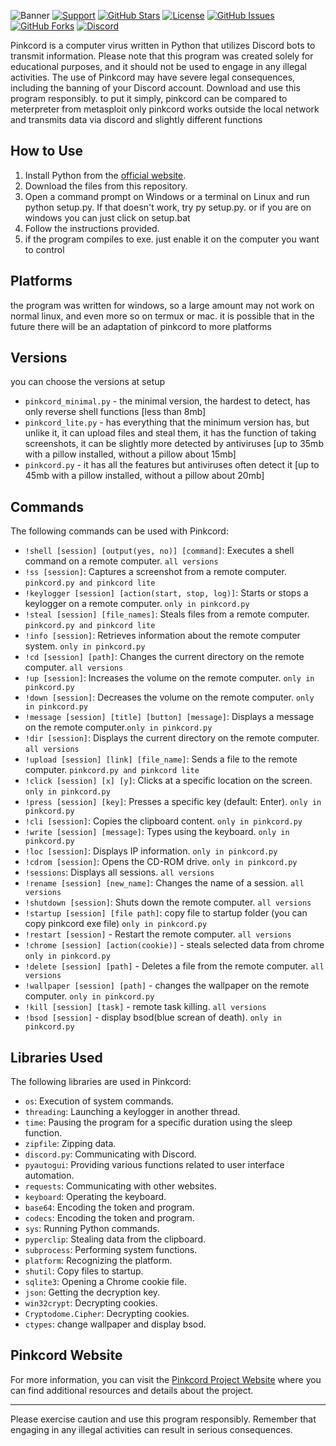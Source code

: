 ![Banner](https://github.com/xanonDev/pinkcord/blob/main/pic/banner.png)
[![Support](https://img.shields.io/badge/Support-Buy%20me%20a%20Coffee-yellow)](https://www.buymeacoffee.com/pinkcord)
[![GitHub Stars](https://img.shields.io/github/stars/xanonDev/pinkcord.svg?style=flat&label=Stars&color=yellow)](https://github.com/xanonDev/pinkcord)
[![License](https://img.shields.io/github/license/xanonDev/pinkcord.svg?style=flat&label=License)](https://github.com/xanonDev/pinkcord/blob/main/LICENSE)
[![GitHub Issues](https://img.shields.io/github/issues/xanonDev/pinkcord.svg?style=flat&label=Issues&color=red)](https://github.com/xanonDev/pinkcord/issues)
[![GitHub Forks](https://img.shields.io/github/forks/xanonDev/pinkcord.svg?style=flat&label=Forks&color=blue)](https://github.com/xanonDev/pinkcord)
[![Discord](https://img.shields.io/discord/1146757562646151168?label=Discord&logo=discord&logoColor=white&color=7289da)](https://discord.gg/gX72uKxJr7)


Pinkcord is a computer virus written in Python that utilizes Discord bots to transmit information. Please note that this program was created solely for educational purposes, and it should not be used to engage in any illegal activities. The use of Pinkcord may have severe legal consequences, including the banning of your Discord account. Download and use this program responsibly.
to put it simply, pinkcord can be compared to meterpreter from metasploit
only pinkcord works outside the local network and transmits data via discord
and slightly different functions

## How to Use

1. Install Python from the [official website](https://www.python.org/downloads/).
2. Download the files from this repository.
3. Open a command prompt on Windows or a terminal on Linux and run python setup.py. If that doesn't work, try py setup.py. or if you are on windows you can just click on setup.bat
4. Follow the instructions provided.
5. if the program compiles to exe. just enable it on the computer you want to control

## Platforms
the program was written for windows, so a large amount may not work on normal linux, and even more so on termux or mac. it is possible that in the future there will be an adaptation of pinkcord to more platforms

## Versions
you can choose the versions at setup
- `pinkcord_minimal.py` - the minimal version, the hardest to detect, has only reverse shell functions [less than 8mb]
- `pinkcord_lite.py` - has everything that the minimum version has, but unlike it, it can upload files and steal them, it has the function of taking screenshots, it can be slightly more detected by antiviruses [up to 35mb with a pillow installed, without a pillow about 15mb]
- `pinkcord.py` - it has all the features but antiviruses often detect it [up to 45mb with a pillow installed, without a pillow about 20mb]
## Commands

The following commands can be used with Pinkcord:

- `!shell [session] [output(yes, no)] [command]`: Executes a shell command on a remote computer. `all versions`
- `!ss [session]`: Captures a screenshot from a remote computer. `pinkcord.py and pinkcord lite`
- `!keylogger [session] [action(start, stop, log)]`: Starts or stops a keylogger on a remote computer. `only in pinkcord.py`
- `!steal [session] [file_names]`: Steals files from a remote computer. `pinkcord.py and pinkcord lite`
- `!info [session]`: Retrieves information about the remote computer system. `only in pinkcord.py`
- `!cd [session] [path]`: Changes the current directory on the remote computer. `all versions`
- `!up [session]`: Increases the volume on the remote computer. `only in pinkcord.py`
- `!down [session]`: Decreases the volume on the remote computer. `only in pinkcord.py`
- `!message [session] [title] [button] [message]`: Displays a message on the remote computer.`only in pinkcord.py`
- `!dir [session]`: Displays the current directory on the remote computer. `all versions`
- `!upload [session] [link] [file_name]`: Sends a file to the remote computer. `pinkcord.py and pinkcord lite`
- `!click [session] [x] [y]`: Clicks at a specific location on the screen. `only in pinkcord.py`
- `!press [session] [key]`: Presses a specific key (default: Enter). `only in pinkcord.py`
- `!cli [session]`: Copies the clipboard content. `only in pinkcord.py`
- `!write [session] [message]`: Types using the keyboard. `only in pinkcord.py`
- `!loc [session]`: Displays IP information. `only in pinkcord.py`
- `!cdrom [session]`: Opens the CD-ROM drive. `only in pinkcord.py`
- `!sessions`: Displays all sessions. `all versions`
- `!rename [session] [new_name]`: Changes the name of a session. `all versions`
- `!shutdown [session]`: Shuts down the remote computer. `all versions`
- `!startup [session] [file path]`: copy file to startup folder (you can copy pinkcord exe file) `only in pinkcord.py`
- `!restart [session]` - Restart the remote computer. `all versions`
- `!chrome [session] [action(cookie)]` - steals selected data from chrome `only in pinkcord.py`
- `!delete [session] [path]` - Deletes a file from the remote computer. `all versions`
- `!wallpaper [session] [path]` - changes the wallpaper on the remote computer. `only in pinkcord.py`
- `!kill [session] [task]` - remote task killing. `all versions`
- `!bsod [session]` - display bsod(blue screan of death). `only in pinkcord.py`
## Libraries Used

The following libraries are used in Pinkcord:

- `os`: Execution of system commands.
- `threading`: Launching a keylogger in another thread.
- `time`: Pausing the program for a specific duration using the sleep function.
- `zipfile`: Zipping data.
- `discord.py`: Communicating with Discord.
- `pyautogui`: Providing various functions related to user interface automation.
- `requests`: Communicating with other websites.
- `keyboard`: Operating the keyboard.
- `base64`: Encoding the token and program.
- `codecs`: Encoding the token and program.
- `sys`: Running Python commands.
- `pyperclip`: Stealing data from the clipboard.
- `subprocess`: Performing system functions.
- `platform`: Recognizing the platform.
- `shutil`: Copy files to startup.
- `sqlite3`: Opening a Chrome cookie file.
- `json`: Getting the decryption key.
- `win32crypt`: Decrypting cookies.
- `Cryptodome.Cipher`: Decrypting cookies.
- `ctypes`: change wallpaper and display bsod.

## Pinkcord Website

For more information, you can visit the [Pinkcord Project Website](https://pinkcord-project--xanondev.repl.co/) where you can find additional resources and details about the project.

---

Please exercise caution and use this program responsibly. Remember that engaging in any illegal activities can result in serious consequences.
